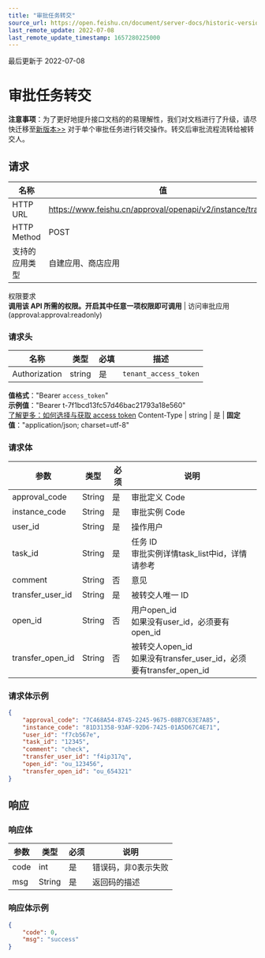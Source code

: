 ```yaml
---
title: "审批任务转交"
source_url: https://open.feishu.cn/document/server-docs/historic-version/approval/v2/feishu-native-approval/approval-task-transfer
last_remote_update: 2022-07-08
last_remote_update_timestamp: 1657280225000
---
```

最后更新于 2022-07-08

# 审批任务转交
**注意事项**：为了更好地提升接口文档的的易理解性，我们对文档进行了升级，请尽快迁移至[新版本>>](https://open.feishu.cn/document/uAjLw4CM/ukTMukTMukTM/reference/approval-v4/task/transfer)
对于单个审批任务进行转交操作。转交后审批流程流转给被转交人。

## 请求
名称 | 值
---|---
HTTP URL | https://www.feishu.cn/approval/openapi/v2/instance/transfer
HTTP Method | POST
支持的应用类型 | 自建应用、商店应用
权限要求  
 **调用该 API 所需的权限。开启其中任意一项权限即可调用** | 访问审批应用(approval:approval:readonly)

### 请求头

名称 | 类型 | 必填 | 描述
--- | --- | --- | ---
Authorization | string | 是 | `tenant_access_token`  
**值格式**："Bearer `access_token`"  
**示例值**："Bearer t-7f1bcd13fc57d46bac21793a18e560"  
 [了解更多：如何选择与获取 access token](https://open.feishu.cn/document/uAjLw4CM/ugTN1YjL4UTN24CO1UjN/trouble-shooting/how-to-choose-which-type-of-token-to-use)
Content-Type | string | 是 | **固定值**："application/json; charset=utf-8"

### 请求体

|参数|类型|必须|说明|
|-|-|-|-|
|approval_code|String|是|审批定义 Code|
|instance_code|String|是|审批实例 Code|
|user_id|String|是|操作用户|
|task_id|String|是|任务 ID<br>审批实例详情task_list中id，详情请参考[](https://open.feishu.cn/document/ukTMukTMukTM/uEDNyUjLxQjM14SM0ITN)|
|comment|String|否|意见|
|transfer_user_id|String|是|被转交人唯一 ID|
|open_id|String|否|用户open_id <br>如果没有user_id，必须要有open_id|
|transfer_open_id|String|否|被转交人open_id <br>如果没有transfer_user_id，必须要有transfer_open_id|
### 请求体示例

```json
{
    "approval_code": "7C468A54-8745-2245-9675-08B7C63E7A85",
    "instance_code": "81D31358-93AF-92D6-7425-01A5D67C4E71",
    "user_id": "f7cb567e",
    "task_id": "12345",
    "comment": "check",
    "transfer_user_id": "f4ip317q",
    "open_id": "ou_123456",
    "transfer_open_id": "ou_654321"
}
```

## 响应

### 响应体

|参数|类型|必须|说明|
|-|-|-|-|
|code|int|是|错误码，非0表示失败|
|msg|String|是|返回码的描述|

### 响应体示例

```json
{
    "code": 0,
    "msg": "success"
}
```
